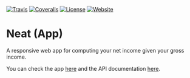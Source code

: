 [![Travis](https://img.shields.io/travis/com/avalloneandrea/neat-app.svg)](https://travis-ci.com/avalloneandrea/neat-app)
[![Coveralls](https://img.shields.io/coveralls/github/avalloneandrea/neat-app.svg)](https://coveralls.io/github/avalloneandrea/neat-app?branch=master)
[![License](https://img.shields.io/github/license/avalloneandrea/neat-app.svg?color=bright)](https://github.com/avalloneandrea/neat-app/blob/master/LICENSE)
[![Website](https://img.shields.io/website/https/neatapp.herokuapp.com.svg)](https://neatapp.herokuapp.com)

# Neat (App)

A responsive web app for computing your net income given your gross income.

You can check the app [here](https://neatapp.herokuapp.com) and the API documentation [here](https://neatapi.herokuapp.com).

